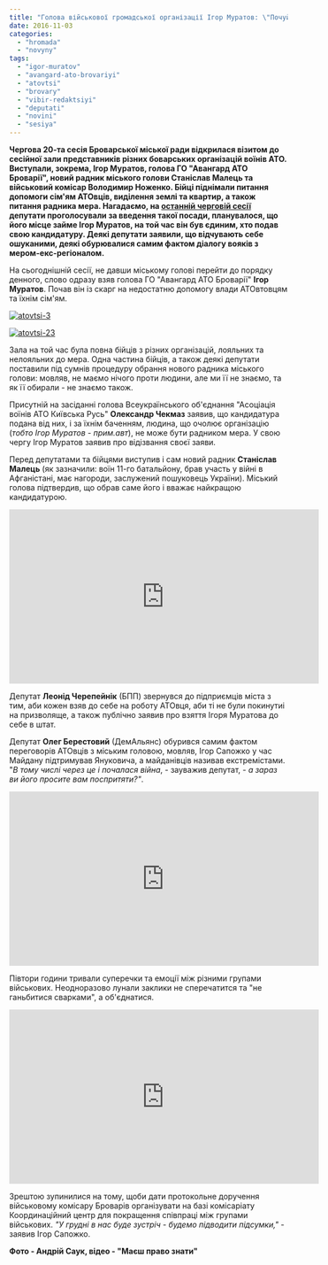 ```yaml
---
title: "Голова військової громадської організації Ігор Муратов: \"Почуйте кожного!\" - ФОТО, ВІДЕО"
date: 2016-11-03
categories: 
  - "hromada"
  - "novyny"
tags: 
  - "igor-muratov"
  - "avangard-ato-brovariyi"
  - "atovtsi"
  - "brovary"
  - "vibir-redaktsiyi"
  - "deputati"
  - "novini"
  - "sesiya"
---
```


**Чергова 20-та сесія Броварської міської ради відкрилася візитом до сесійної зали представників різних боварських організацій воїнів АТО. Виступали, зокрема, Ігор Муратов, голова ГО "Авангард АТО Броварії", новий радник міського голови Станіслав Малець та військовий комісар Володимир Ноженко. Бійці піднімали питання допомоги сім'ям АТОвців, виділення землі та квартир, а також питання радника мера. Нагадаємо, на [останній черговій сесії](https://mpz.brovary.org/18-ta-sesiya-brovarskoyi-miskoyi-rady-rishennya-pryjmaye-sformovana-bilshist-hto-proty/) депутати проголосували за введення такої посади, планувалося, що його місце займе Ігор Муратов, на той час він був єдиним, хто подав свою кандидатуру. Деякі депутати заявили, що відчувають себе ошуканими, деякі обурювалися самим фактом діалогу вояків з мером-екс-регіоналом.**

На сьогоднішній сесії, не давши міському голові перейти до порядку денного, слово одразу взяв голова ГО "Авангард АТО Броварії" **Ігор Муратов**. Почав він із скарг на недостатню допомогу влади АТОвтовцям та їхнім сім'ям.

[![atovtsi-3](https://mpz.brovary.org/wp-content/uploads/2016/11/atovtsi-3.jpg)](https://mpz.brovary.org/wp-content/uploads/2016/11/atovtsi-3.jpg)

[![atovtsi-23](https://mpz.brovary.org/wp-content/uploads/2016/11/atovtsi-23.jpg)](https://mpz.brovary.org/wp-content/uploads/2016/11/atovtsi-23.jpg)

Зала на той час була повна бійців з різних організацій, лояльних та нелояльних до мера. Одна частина бійців, а також деякі депутати поставили під сумнів процедуру обрання нового радника міського голови: мовляв, не маємо нічого проти людини, але ми її не знаємо, та як її обирали - не знаємо також.

Присутній на засіданні голова Всеукраїнського об'єднання "Асоціація воїнів АТО Київська Русь" **Олександр Чекмаз** заявив, що кандидатура подана від них, і за їхнім баченням, людина, що очолює організацію (_тобто Ігор Муратов - прим.авт_), не може бути радником мера. У свою чергу Ігор Муратов заявив про відізвання своєї заяви.

Перед депутатами та бійцями виступив і сам новий радник **Станіслав Малець** (як зазначили: воїн 11-го батальйону, брав участь у війні в Афганістані, має нагороди, заслужений пошуковець України). Міський голова підтвердив, що обрав саме його і вважає найкращою кандидатурою.

<iframe src="https://www.youtube.com/embed/bpOqQ5AyTEw" width="560" height="315" frameborder="0" allowfullscreen="allowfullscreen"></iframe>

Депутат **Леонід Черепейнік** (БПП) звернувся до підприємців міста з тим, аби кожен взяв до себе на роботу АТОвця, аби ті не були покинутиі на призволяще, а також публічно заявив про взяття Ігоря Муратова до себе в штат.

Депутат **Олег Берестовий** (ДемАльянс) обурився самим фактом переговорів АТОвців з міським головою, мовляв, Ігор Сапожко у час Майдану підтримував Януковича, а майданівців називав екстремістами. "_В тому числі через це і почалася війна_, - зауважив депутат, - _а зараз ви його просите вам поспритяти?"_.

<iframe src="https://www.youtube.com/embed/34M3nmiCBvo" width="560" height="315" frameborder="0" allowfullscreen="allowfullscreen"></iframe>

Півтори години тривали суперечки та емоції між різними групами військових. Неодноразово лунали заклики не сперечатится та "не ганьбитися сварками", а об'єднатися.

<iframe src="https://www.youtube.com/embed/-gTS7y5XpO8" width="560" height="315" frameborder="0" allowfullscreen="allowfullscreen"></iframe>

Зрештою зупинилися на тому, щоби дати протокольне доручення військовому комісару Броварів організувати на базі комісаріату Координаційний центр для покращення співпраці між групами військових. _"У грудні в нас буде зустріч - будемо підводити підсумки,"_ - заявив Ігор Сапожко.

**Фото - Андрій Саук, відео - "Маєш право знати"**
